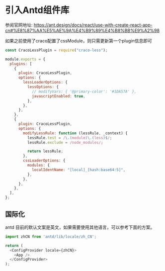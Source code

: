 # 引入Antd组件库

参阅官网地址: https://ant.design/docs/react/use-with-create-react-app-cn#%E8%87%AA%E5%AE%9A%E4%B9%89%E4%B8%BB%E9%A2%98

如果之前使用了craco配置了cssModule，则只需更新第一个plugin信息即可

```js
const CracoLessPlugin = require("craco-less");

module.exports = {
  plugins: [
    {
      plugin: CracoLessPlugin,
      options: {
        lessLoaderOptions: {
          lessOptions: {
            // modifyVars: { '@primary-color': '#1DA57A' },
            javascriptEnabled: true,
          },
        },
      },
    },
    {
      plugin: CracoLessPlugin,
      options: {
        modifyLessRule: function (lessRule, _context) {
          lessRule.test = /\.(module)\.(less)$/;
          lessRule.exclude = /node_modules/;

          return lessRule;
        },
        cssLoaderOptions: {
          modules: {
            localIdentName: "[local]_[hash:base64:5]",
          },
        },
      },
    },
  ],
};

```

## 国际化

antd 目前的默认文案是英文，如果需要使用其他语言，可以参考下面的方案。

```js
import zhCN from 'antd/lib/locale/zh_CN';

return (
  <ConfigProvider locale={zhCN}>
    <App />
  </ConfigProvider>
);
```